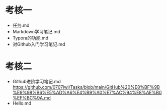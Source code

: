 # 考核一
* 任务.md
* Markdown学习笔记.md
* Typora的功能.md
* 对Github入门学习笔记.md
# 考核二
* Github进阶学习笔记.md https://github.com/0707lwj/Tasks/blob/main/GitHub%20%E8%BF%9B%E9%98%B6%E5%AD%A6%E4%B9%A0%E7%AC%94%E8%AE%B0%EF%BC%9A.md
* Hello.md
